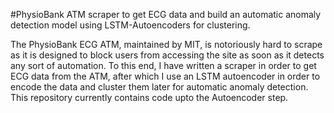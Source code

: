 #PhysioBank ATM scraper to get ECG data and build an automatic anomaly detection model using LSTM-Autoencoders for clustering.

The PhysioBank ECG ATM, maintained by MIT, is notoriously hard to scrape as it is designed to block users from accessing the site as soon as it detects any sort of automation. To this end, I have written a scraper in order to get ECG data from the ATM, after which I use an LSTM autoencoder in order to encode the data and cluster them later for automatic anomaly detection. This repository currently contains code upto the Autoencoder step.

